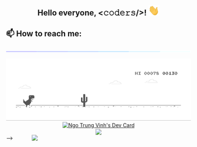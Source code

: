 <div align="center">
  <h2> Hello everyone, <𝚌𝚘𝚍𝚎𝚛𝚜/>! <img src="https://raw.githubusercontent.com/ABSphreak/ABSphreak/master/gifs/Hi.gif" width="30px"></h2>
</div>
  
## 📫 How to reach me:

<a href="#"><img src="https://github.com/MLX15/MLX15/blob/master/a.gif"></a>
<div align="center">
  <img src="https://raw.githubusercontent.com/vinhngo1907/vinhngo1907/main/dino.gif">
</div>

<!--  ## <p align="left">🔥Profile stats</p> -->

<!---
vinhngo1907/vinhngo1907 is a ✨ special ✨ repository because its `README.md` (this file) appears on your GitHub profile.
You can click the Preview link to take a look at your changes.
--->

<!-- <br>
<!--  ## <p align="left">Checkout my DevCard 👇</p> -->
<div align=center>
  <a href="https://app.daily.dev/vinhngo9907"><img src="https://api.daily.dev/devcards/830d9ce27c764560a7c7b3a51c3db94e.png?r=c4o" width="300" alt="Ngo Trung Vinh's Dev Card"/></a>
  <div style="display: flex; flex-direction: column;">
  <a href="#" title="orgball2608">
    <img width="315" align="center" src="https://github-readme-stats.vercel.app/api/top-langs/?username=vinhngo1907&hide=c%23,powershell,Mathematica,Ruby,Objective-C,Objective-C%2b%2b,Cuda&title_color=61dafb&text_color=ffffff&icon_color=61dafb&bg_color=20232a&langs_count=8&layout=compact&border_color=61dafb&hide_border=true" />
  </a>
</div>
<!-- https://github.com/vinhngo1907/github-readme-stats -->

  <a href="#" title="orgball2608">
    <img align="right" width="434" src="https://github-readme-stats.vercel.app/api?username=vinhngo1907&show_icons=true&theme=react&border_color=61dafb&hide_border=true" />
  </a>
  
</div> -->


 
